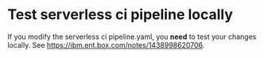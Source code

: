 # Test serverless ci pipeline locally

If you modify the serverless ci pipeline.yaml, you **need** to test your changes locally.
See https://ibm.ent.box.com/notes/1438998620706.